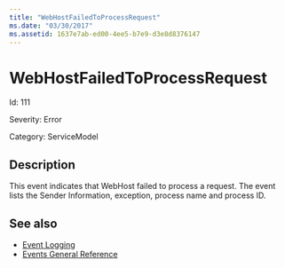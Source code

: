 ```yaml
---
title: "WebHostFailedToProcessRequest"
ms.date: "03/30/2017"
ms.assetid: 1637e7ab-ed00-4ee5-b7e9-d3e8d8376147
---
```

# WebHostFailedToProcessRequest
Id: 111  
  
 Severity: Error  
  
 Category: ServiceModel  
  
## Description  
 This event indicates that WebHost failed to process a request. The event lists the Sender Information, exception, process name and process ID.  
  
## See also

- [Event Logging](../../../../../docs/framework/wcf/diagnostics/event-logging/index.md)
- [Events General Reference](../../../../../docs/framework/wcf/diagnostics/event-logging/events-general-reference.md)
